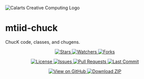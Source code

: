 ![Calarts Creative Computing Logo](https://i.imgur.com/235dOcD.png)

# mtiid-chuck
ChucK code, classes, and chugens.

<p align="center">
  <a href="https://github.com/Calarts-Creative-Computing/mtiid-chuck/stargazers">
    <img src="https://img.shields.io/github/stars/Calarts-Creative-Computing/mtiid-chuck?style=social" alt="Stars">
  </a>
  <a href="https://github.com/Calarts-Creative-Computing/mtiid-chuck/watchers">
    <img src="https://img.shields.io/github/watchers/Calarts-Creative-Computing/mtiid-chuck?style=social" alt="Watchers">
  </a>
  <a href="https://github.com/Calarts-Creative-Computing/mtiid-chuck/network/members">
    <img src="https://img.shields.io/github/forks/Calarts-Creative-Computing/mtiid-chuck?style=social" alt="Forks">
  </a>
</p>

<p align="center">
  <a href="https://github.com/Calarts-Creative-Computing/mtiid-chuck/blob/main/LICENSE">
    <img src="https://img.shields.io/github/license/Calarts-Creative-Computing/mtiid-chuck" alt="License">
  </a>
  <a href="https://github.com/Calarts-Creative-Computing/mtiid-chuck/issues">
    <img src="https://img.shields.io/github/issues/Calarts-Creative-Computing/mtiid-chuck" alt="Issues">
  </a>
  <a href="https://github.com/Calarts-Creative-Computing/mtiid-chuck/pulls">
    <img src="https://img.shields.io/github/issues-pr/Calarts-Creative-Computing/mtiid-chuck" alt="Pull Requests">
  </a>
  <a href="https://github.com/Calarts-Creative-Computing/mtiid-chuck/commits/main">
    <img src="https://img.shields.io/github/last-commit/Calarts-Creative-Computing/mtiid-chuck" alt="Last Commit">
  </a>
</p>

<p align="center">
  <a href="https://github.com/Calarts-Creative-Computing/mtiid-chuck">
    <img src="https://img.shields.io/badge/View_on-GitHub-181717?logo=github&logoColor=white" alt="View on GitHub">
  </a>
  <a href="https://github.com/Calarts-Creative-Computing/mtiid-chuck/archive/refs/heads/main.zip">
    <img src="https://img.shields.io/badge/Download-ZIP-28a745?logo=github" alt="Download ZIP">
  </a>
</p>
